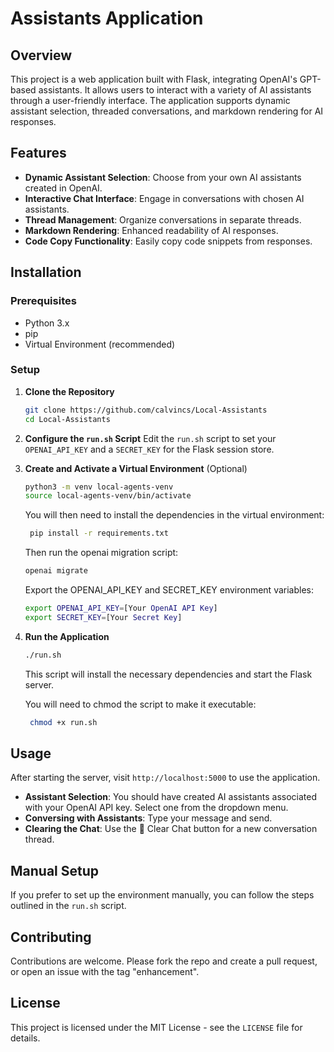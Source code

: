 # Assistants Application

## Overview
This project is a web application built with Flask, integrating OpenAI's GPT-based assistants. It allows users to interact with a variety of AI assistants through a user-friendly interface. The application supports dynamic assistant selection, threaded conversations, and markdown rendering for AI responses.

## Features
- **Dynamic Assistant Selection**: Choose from your own AI assistants created in OpenAI.
- **Interactive Chat Interface**: Engage in conversations with chosen AI assistants.
- **Thread Management**: Organize conversations in separate threads.
- **Markdown Rendering**: Enhanced readability of AI responses.
- **Code Copy Functionality**: Easily copy code snippets from responses.

## Installation

### Prerequisites
- Python 3.x
- pip
- Virtual Environment (recommended)

### Setup
1. **Clone the Repository**
   ```sh
   git clone https://github.com/calvincs/Local-Assistants
   cd Local-Assistants
   ```

2. **Configure the `run.sh` Script**
   Edit the `run.sh` script to set your `OPENAI_API_KEY` and a `SECRET_KEY` for the Flask session store.

3. **Create and Activate a Virtual Environment** (Optional)
   ```sh
   python3 -m venv local-agents-venv
   source local-agents-venv/bin/activate
   ```

   You will then need to install the dependencies in the virtual environment:
   ```sh
    pip install -r requirements.txt
    ```

    Then run the openai migration script:
    ```sh
    openai migrate
    ```

    Export the OPENAI_API_KEY and SECRET_KEY environment variables:
    ```sh
    export OPENAI_API_KEY=[Your OpenAI API Key]
    export SECRET_KEY=[Your Secret Key]
    ```


4. **Run the Application**
   ```sh
   ./run.sh
   ```
   This script will install the necessary dependencies and start the Flask server.

   You will need to chmod the script to make it executable:
   ```sh
    chmod +x run.sh
    ```

## Usage
After starting the server, visit `http://localhost:5000` to use the application. 

- **Assistant Selection**: You should have created AI assistants associated with your OpenAI API key. Select one from the dropdown menu.
- **Conversing with Assistants**: Type your message and send.
- **Clearing the Chat**: Use the 🧽 Clear Chat button for a new conversation thread.

## Manual Setup
If you prefer to set up the environment manually, you can follow the steps outlined in the `run.sh` script.

## Contributing
Contributions are welcome. Please fork the repo and create a pull request, or open an issue with the tag "enhancement".

## License
This project is licensed under the MIT License - see the `LICENSE` file for details.
